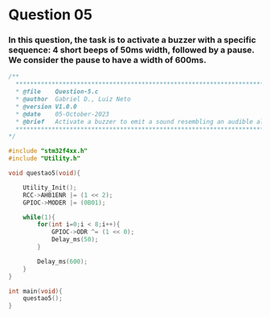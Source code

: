 # Question 05

### In this question, the task is to activate a buzzer with a specific sequence: 4 short beeps of 50ms width, followed by a pause. We consider the pause to have a width of 600ms.
```C
/**
  ******************************************************************************
  * @file    Question-5.c
  * @author  Gabriel D., Luiz Neto
  * @version V1.0.0
  * @date    05-October-2023
  * @brief   Activate a buzzer to emit a sound resembling an audible alarm.
  ******************************************************************************
*/

#include "stm32f4xx.h"
#include "Utility.h"

void questao5(void){

	Utility_Init();
	RCC->AHB1ENR |= (1 << 2);
	GPIOC->MODER |= (0B01);

	while(1){
		for(int i=0;i < 8;i++){
			GPIOC->ODR ^= (1 << 0);
			Delay_ms(50);
		}

		Delay_ms(600);
	}
}

int main(void){
    questao5();
}
```
